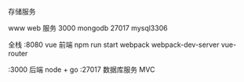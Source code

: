 存储服务

www  web 服务 3000
mongodb 27017
mysql3306

全栈
:8080 vue 前端 npm run start
webpack webpack-dev-server
vue-router

:3000 后端 node + go
:27017 数据库服务
MVC